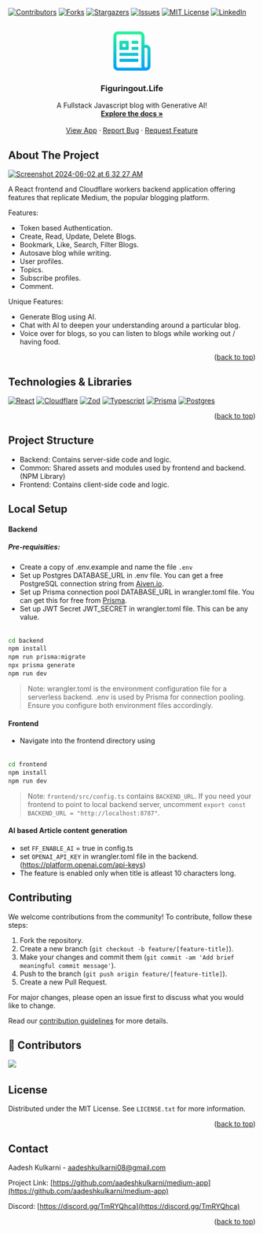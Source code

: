 <a name="readme-top"></a>
<!-- PROJECT SHIELDS -->
<!--
*** See the bottom of this document for the declaration of the reference variables
*** for contributors-url, forks-url, etc. This is an optional, concise syntax you may use.
*** https://www.markdownguide.org/basic-syntax/#reference-style-links
-->
[![Contributors][contributors-shield]][contributors-url]
[![Forks][forks-shield]][forks-url]
[![Stargazers][stars-shield]][stars-url]
[![Issues][issues-shield]][issues-url]
[![MIT License][license-shield]][license-url]
[![LinkedIn][linkedin-shield]][linkedin-url]


<!-- PROJECT LOGO -->
<br />
<div align="center">
  <a href="https://github.com/aadeshkulkarni/medium-app">
    <img src="frontend/public/logo.png" alt="Logo" width="80" height="80">
  </a>

  <h3 align="center">Figuringout.Life</h3>

  <p align="center">
    A Fullstack Javascript blog with Generative AI!
    <br />
    <a href="https://github.com/aadeshkulkarni/medium-app"><strong>Explore the docs »</strong></a>
    <br />
    <br />
    <a href="https://figuringout.life">View App</a>
    ·
    <a href="https://github.com/aadeshkulkarni/medium-app/issues/new?labels=bug&template=bug-report---.md">Report Bug</a>
    ·
    <a href="https://github.com/aadeshkulkarni/medium-app/issues/new?labels=enhancement&template=feature-request---.md">Request Feature</a>
  </p>
</div>

<!-- ABOUT THE PROJECT -->
## About The Project

[![Screenshot 2024-06-02 at 6 32 27 AM](https://ucarecdn.com/bb958f8f-63b3-4209-a1c4-c5a21ceed7af/cover.jpeg)](https://figuringout.life)

A React frontend and Cloudflare workers backend application offering features that replicate Medium, the popular blogging platform. 

Features:
* Token based Authentication.
* Create, Read, Update, Delete Blogs.
* Bookmark, Like, Search, Filter Blogs.
* Autosave blog while writing.
* User profiles.
* Topics.
* Subscribe profiles.
* Comment.

Unique Features:
* Generate Blog using AI.
* Chat with AI to deepen your understanding around a particular blog.
* Voice over for blogs, so you can listen to blogs while working out / having food.

<p align="right">(<a href="#readme-top">back to top</a>)</p>

## Technologies & Libraries

[![React][React.js]][React-url]
[![Cloudflare][CloudflareWorkers]][cloudflare-url]
[![Zod][Zod.js]][zod-url]
[![Typescript][Typescript.js]][typescript-url]
[![Prisma][Prisma]][prisma-url]
[![Postgres][PostgresDB]][postgres-url]

<p align="right">(<a href="#readme-top">back to top</a>)</p>

## Project Structure

- Backend: Contains server-side code and logic.
- Common: Shared assets and modules used by frontend and backend. (NPM Library)
- Frontend: Contains client-side code and logic.


## Local Setup

#### Backend

##### Pre-requisities:

- Create a copy of .env.example and name the file `.env`
- Set up Postgres DATABASE_URL in .env file. You can get a free PostgreSQL connection string from [Aiven.io](https://aiven.io/).
- Set up Prisma connection pool DATABASE_URL in wrangler.toml file. You can get this for free from [Prisma](https://www.prisma.io/data-platform/accelerate).
- Set up JWT Secret JWT_SECRET in wrangler.toml file. This can be any value.

```bash 

cd backend
npm install
npm run prisma:migrate
npx prisma generate
npm run dev

```

> Note: wrangler.toml is the environment configuration file for a serverless backend. .env is used by Prisma for connection pooling. Ensure you configure both environment files accordingly.

#### Frontend

- Navigate into the frontend directory using 
```bash

cd frontend
npm install
npm run dev

```

> Note: `frontend/src/config.ts` contains `BACKEND_URL`. If you need your frontend to point to local backend server, uncomment `export const BACKEND_URL = "http://localhost:8787"`. 

#### AI based Article content generation

- set `FF_ENABLE_AI` = true in config.ts
- set `OPENAI_API_KEY` in wrangler.toml file in the backend. (https://platform.openai.com/api-keys)
- The feature is enabled only when title is atleast 10 characters long.


## Contributing

We welcome contributions from the community! To contribute, follow these steps:

1. Fork the repository.
2. Create a new branch (`git checkout -b feature/[feature-title]`).
3. Make your changes and commit them (`git commit -am 'Add brief meaningful commit message'`).
4. Push to the branch (`git push origin feature/[feature-title]`).
5. Create a new Pull Request.

For major changes, please open an issue first to discuss what you would like to change.

Read our [contribution guidelines](./CONTRIBUTING.md) for more details.

## 🤝 Contributors

<a href="https://github.com/aadeshkulkarni/medium-app/graphs/contributors">
  <img src="https://contrib.rocks/image?repo=aadeshkulkarni/medium-app" />
</a>

<!-- LICENSE -->
## License

Distributed under the MIT License. See `LICENSE.txt` for more information.

<p align="right">(<a href="#readme-top">back to top</a>)</p>


<!-- CONTACT -->
## Contact

Aadesh Kulkarni - aadeshkulkarni08@gmail.com

Project Link: [https://github.com/aadeshkulkarni/medium-app](https://github.com/aadeshkulkarni/medium-app)

Discord: [https://discord.gg/TmRYQhca](https://discord.gg/TmRYQhca)

<p align="right">(<a href="#readme-top">back to top</a>)</p>

<!-- MARKDOWN LINKS & IMAGES -->
<!-- https://www.markdownguide.org/basic-syntax/#reference-style-links -->
[contributors-shield]: https://img.shields.io/github/contributors/aadeshkulkarni/medium-app.svg?style=for-the-badge
[contributors-url]: https://github.com/aadeshkulkarni/medium-app/graphs/contributors
[forks-shield]: https://img.shields.io/github/forks/aadeshkulkarni/medium-app.svg?style=for-the-badge
[forks-url]: https://github.com/aadeshkulkarni/medium-app/network/members
[stars-shield]: https://img.shields.io/github/stars/aadeshkulkarni/medium-app.svg?style=for-the-badge
[stars-url]: https://github.com/aadeshkulkarni/medium-app/stargazers
[issues-shield]: https://img.shields.io/github/issues/aadeshkulkarni/medium-app.svg?style=for-the-badge
[issues-url]: https://github.com/aadeshkulkarni/medium-app/issues
[license-shield]: https://img.shields.io/github/license/aadeshkulkarni/medium-app.svg?style=for-the-badge
[license-url]: https://github.com/aadeshkulkarni/medium-app/blob/master/LICENSE.txt
[linkedin-shield]: https://img.shields.io/badge/-LinkedIn-black.svg?style=for-the-badge&logo=linkedin&colorB=555
[linkedin-url]: https://linkedin.com/in/aadeshkulkarni

[React.js]: https://img.shields.io/badge/React-20232A?style=for-the-badge&logo=react&logoColor=61DAFB
[React-url]: https://reactjs.org/
[CloudflareWorkers]: https://img.shields.io/badge/Cloudflare-F38020?style=for-the-badge&logo=Cloudflare&logoColor=white
[cloudflare-url]: https://workers.cloudflare.com/
[Zod.js]: https://img.shields.io/badge/-Zod-3E67B1?style=for-the-badge&logo=zod&logoColor=white
[zod-url]: https://zod.dev
[Typescript.js]: https://shields.io/badge/TypeScript-3178C6?logo=TypeScript&logoColor=FFF&style=for-the-badge
[typescript-url]: https://www.typescriptlang.org/
[Prisma]: https://img.shields.io/badge/Prisma-3982CE?style=for-the-badge&logo=Prisma&logoColor=white
[prisma-url]: https://www.prisma.io/
[PostgresDB]: https://img.shields.io/badge/postgresql-4169e1?style=for-the-badge&logo=postgresql&logoColor=white
[postgres-url]: https://www.postgresql.org/




